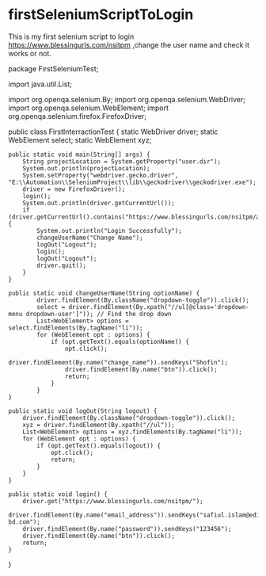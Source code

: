 # firstSeleniumScriptToLogin
This is my first selenium script to login https://www.blessingurls.com/nsitpm ,change the user name and check it works or not.


package FirstSeleniumTest;

import java.util.List;

import org.openqa.selenium.By;
import org.openqa.selenium.WebDriver;
import org.openqa.selenium.WebElement;
import org.openqa.selenium.firefox.FirefoxDriver;

public class FirstInterractionTest {
	static WebDriver driver;
    static WebElement select;
    static WebElement xyz;
   
    public static void main(String[] args) {
        String projectLocation = System.getProperty("user.dir");
        System.out.println(projectLocation);
        System.setProperty("webdriver.gecko.driver", "E:\\Automation\\SeleniumProject\\lib\\geckodriver\\geckodriver.exe");
        driver = new FirefoxDriver();
        login();        
        System.out.println(driver.getCurrentUrl());
        if (driver.getCurrentUrl().contains("https://www.blessingurls.com/nsitpm/admin_master.php")) {
            System.out.println("Login Successfully");
            changeUserName("Change Name");
            logOut("Logout");
            login();
            logOut("Logout");
            driver.quit();
        }
    }

    public static void changeUserName(String optionName) {
            driver.findElement(By.className("dropdown-toggle")).click();
            select = driver.findElement(By.xpath("//ul[@class='dropdown-menu dropdown-user']")); // Find the drop down
            List<WebElement> options = select.findElements(By.tagName("li"));
            for (WebElement opt : options) {
                if (opt.getText().equals(optionName)) {
                    opt.click();
                    driver.findElement(By.name("change_name")).sendKeys("Shofin");
                    driver.findElement(By.name("btn")).click();
                    return;
                }
            }
    }
   
    public static void logOut(String logout) {
        driver.findElement(By.className("dropdown-toggle")).click();
        xyz = driver.findElement(By.xpath("//ul"));
        List<WebElement> options = xyz.findElements(By.tagName("li"));
        for (WebElement opt : options) {
            if (opt.getText().equals(logout)) {
                opt.click();
                return;
            }
        }
    }
   
    public static void login() {
        driver.get("https://www.blessingurls.com/nsitpm/");
        driver.findElement(By.name("email_address")).sendKeys("safiul.islam@edison-bd.com");
        driver.findElement(By.name("password")).sendKeys("123456");
        driver.findElement(By.name("btn")).click();
        return;
    }
}
